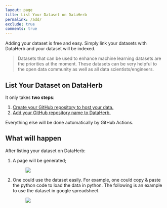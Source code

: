 ```yaml
---
layout: page
title: List Your Dataset on DataHerb
permalink: /add/
exclude: true
comments: true
---
```


Adding your dataset is free and easy. Simply link your datasets with DataHerb and your dataset will be indexed.

> Datasets that can be used to enhance machine learning datasets are the priorities at the moment. These datasets can be very helpful to the open data community as well as all data scientists/engineers.

## List Your Dataset on DataHerb

It only takes **two steps**:

1. [Create your GitHub repository to host your data.]({{site.base_url}}/add/create-repo)
2. [Add your GitHub repository name to DataHerb.]({{site.base_url}}/add/link-repo-with-dataherb)

Everything else will be done automatically by GitHub Actions.

## What will happen

After listing your dataset on DataHerb:

1. A page will be generated;
   <figure>
      <div>
         <img src="{{site.base_url}}/assets/videos/dataherb-ufo-page.gif" type="video/gif" />
      </div>
   </figure>

2. One could use the dataset easily. For example, one could copy & paste the python code to load the data in python. The following is an example to use the dataset in google spreadsheet.

   <figure>
      <div>
         <img src="{{site.base_url}}/assets/videos/dataherb-european-countries-spreadsheet.gif" type="video/gif" />
      </div>
   </figure>
